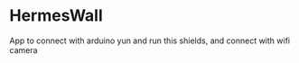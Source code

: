 HermesWall
==========

App to connect with arduino yun and run this shields, and connect with wifi camera
